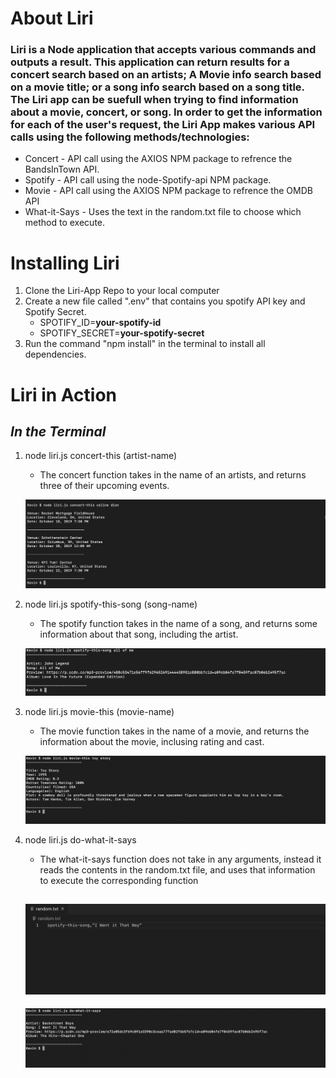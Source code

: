 # About Liri 

### Liri is a Node application that accepts various commands and outputs a result. This application can return results for a concert search based on an artists; A Movie info search based on a movie title; or a song info search based on a song title. The Liri app can be suefull when trying to find     information about a movie, concert, or song. In order to get the information for each of the user's request, the Liri App makes various API calls using the following methods/technologies: 

* Concert - API call using the AXIOS NPM package to refrence the BandsInTown API.
* Spotify - API call using the node-Spotify-api NPM package.
* Movie - API call using the AXIOS NPM package to refrence the OMDB API
* What-it-Says - Uses the text in the random.txt file to choose which method to execute. 
    
# Installing Liri 

1. Clone the Liri-App Repo to your local computer
1. Create a new file called ".env" that contains you spotify API key and  Spotify Secret. 
     * SPOTIFY_ID=**your-spotify-id**
     * SPOTIFY_SECRET=**your-spotify-secret**
1. Run the command "npm install" in the terminal to install all dependencies. 

# Liri in Action 

 ## _In the Terminal_

1. node liri.js concert-this (artist-name)
     * The concert function takes in the name of an artists, and returns three of their upcoming events.

     ![GitHub Logo](/images/concert.png)

1. node liri.js spotify-this-song (song-name)
     * The spotify function takes in the name of a song, and returns some information about that song, including the artist.

     ![GitHub Logo](/images/spotify.png)
   
1. node liri.js movie-this (movie-name)
     * The movie function takes in the name of a movie, and returns the information about the movie, inclusing rating and cast. 

     ![GitHub Logo](/images/movie.png)

1. node liri.js do-what-it-says
     * The what-it-says function does not take in any arguments, instead it reads the contents in the random.txt file, and uses
          that information to execute the corresponding function

     ![GitHub Logo](/images/whatitsays.png)
     ----------------------------------------------------------------------------------------------------
     ![GitHub Logo](/images/doWhat.png)

     
